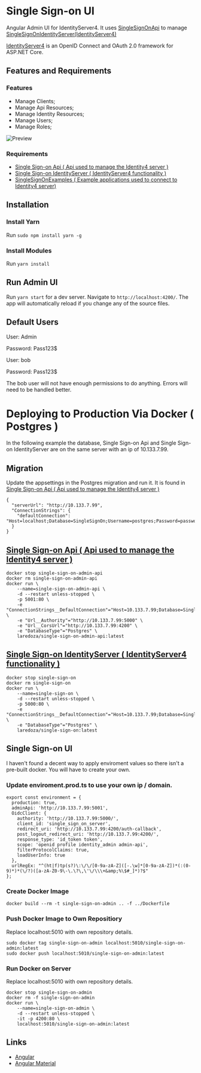 # Single Sign-on UI 

Angular Admin UI for IdentityServer4. It uses [SingleSignOnApi](https://github.com/laredoza/SingleSignOnApi) to manage [SingleSignOnIdentityServer(IdentityServer4)](https://github.com/laredoza/SingleSignOnIdentityServer)

[IdentityServer4](http://docs.identityserver.io/en/latest/) is an OpenID Connect and OAuth 2.0 framework for ASP.NET Core. 

## Features and Requirements

### Features

- Manage Clients;
- Manage Api Resources;
- Manage Identity Resources;
- Manage Users;
- Manage Roles;


![Preview](https://raw.githubusercontent.com/laredoza/SingleSignOnUI/master/SingleSignOn.gif)

### Requirements
- [Single Sign-on Api ( Api used to manage the Identity4 server )](https://github.com/laredoza/SingleSignOnApi) 
- [Single Sign-on IdentityServer ( IdentityServer4 functionality )](https://github.com/laredoza/SingleSignOnIdentityServer)
- [SingleSignOnExamples ( Example applications used to connect to Identity4 server) ](https://github.com/laredoza/SingleSignOnExamples)

## Installation

### Install Yarn

Run `sudo npm install yarn -g` 

### Install Modules
Run `yarn install` 

## Run Admin UI 

Run `yarn start` for a dev server. Navigate to `http://localhost:4200/`. The app will automatically reload if you change any of the source files.

## Default Users

User: Admin

Password: Pass123$ 

User: bob 

Password: Pass123$ 

The bob user will not have enough permissions to do anything. Errors will need to be handled better.

# Deploying to Production Via Docker ( Postgres )
In the following example the database, Single Sign-on Api and Single Sign-on IdentityServer are on the same server with an ip of 10.133.7.99.

## Migration
Update the appsettings in the Postgres migration and run it. It is found in [Single Sign-on Api ( Api used to manage the Identity4 server )](https://github.com/laredoza/SingleSignOnApi)
```
{
  "serverUrl": "http://10.133.7.99",
  "ConnectionStrings": {
    "defaultConnection": "Host=localhost;Database=SingleSignOn;Username=postgres;Password=password1;"
  }
}
```

## [Single Sign-on Api ( Api used to manage the Identity4 server )](https://github.com/laredoza/SingleSignOnApi)

```
docker stop single-sign-on-admin-api 
docker rm single-sign-on-admin-api  
docker run \
	--name=single-sign-on-admin-api \
	-d --restart unless-stopped \
	-p 5001:80 \
	-e "ConnectionStrings__DefaultConnection"="Host=10.133.7.99;Database=SingleSignOn;Username=postgres;Password=password1;" \
	-e "Url__Authority"="http://10.133.7.99:5000" \
	-e "Url__CorsUrl"="http://10.133.7.99:4200" \
	-e "DatabaseType"="Postgres" \
	laredoza/single-sign-on-admin-api:latest
```
## [Single Sign-on IdentityServer ( IdentityServer4 functionality )](https://github.com/laredoza/SingleSignOnIdentityServer)

```
docker stop single-sign-on 
docker rm single-sign-on  
docker run \
	--name=single-sign-on \
	-d --restart unless-stopped \
	-p 5000:80 \
	-e "ConnectionStrings__DefaultConnection"="Host=10.133.7.99;Database=SingleSignOn;Username=postgres;Password=password1;" \
	-e "DatabaseType"="Postgres" \
	laredoza/single-sign-on:latest
```
## Single Sign-on UI
I haven't found a decent way to apply enviroment values so there isn't a pre-built docker. You will have to create your own. 

### Update enviroment.prod.ts to use your own ip / domain.
```
export const environment = {
  production: true,
  adminApi: 'http://10.133.7.99:5001',
  OidcClient: {
    authority: 'http://10.133.7.99:5000/',
    client_id: 'single_sign_on_server',
    redirect_uri: 'http://10.133.7.99:4200/auth-callback',
    post_logout_redirect_uri: 'http://10.133.7.99:4200/',
    response_type: 'id_token token',
    scope: 'openid profile identity_admin admin-api',
    filterProtocolClaims: true,
    loadUserInfo: true
  },
  urlRegEx: "^(ht|f)tp(s?)\:\/\/[0-9a-zA-Z]([-.\w]*[0-9a-zA-Z])*(:(0-9)*)*(\/?)([a-zA-Z0-9\-\.\?\,\'\/\\\+&amp;%\$#_]*)?$"
};
```
### Create Docker Image
```
docker build --rm -t single-sign-on-admin .. -f ../Dockerfile
```
### Push Docker Image to Own Repositiory
Replace localhost:5010 with own repository details.

```
sudo docker tag single-sign-on-admin localhost:5010/single-sign-on-admin:latest
sudo docker push localhost:5010/single-sign-on-admin:latest
```
### Run Docker on Server
Replace localhost:5010 with own repository details.

```
docker stop single-sign-on-admin 
docker rm -f single-sign-on-admin 
docker run \
	--name=single-sign-on-admin \
	-d --restart unless-stopped \
	-it -p 4200:80 \
	localhost:5010/single-sign-on-admin:latest
```
## Links
- [Angular](https://angular.io/)
- [Angular Material](https://material.angular.io/)
